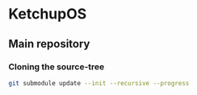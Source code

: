 # KetchupOS

## Main repository
### Cloning the source-tree

```sh
git submodule update --init --recursive --progress
```